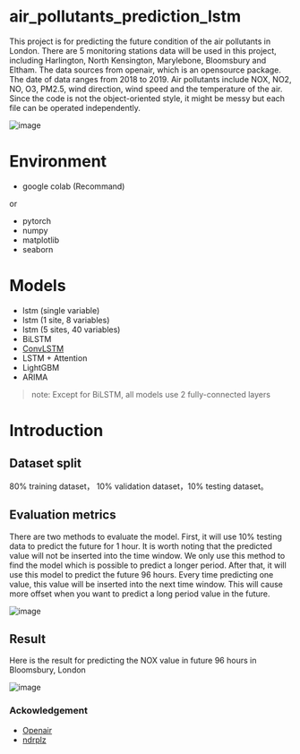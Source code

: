 # air_pollutants_prediction_lstm
This project is for predicting the future condition of the air pollutants in London. There are 5 monitoring stations data will be used in this project, including Harlington, North Kensington, Marylebone, Bloomsbury and Eltham. The data sources from openair, which is an opensource package. The date of data ranges from 2018 to 2019. Air pollutants include NOX, NO2, NO, O3, PM2.5, wind direction, wind speed and the temperature of the air. Since the code is not the object-oriented style, it might be messy but each file can be operated independently.


![image](https://github.com/RobinLuoNanjing/air_pollutants_prediction_lstm/blob/master/MD_pic/location.jpg)


# Environment
- google colab (Recommand)

or

- pytorch
- numpy
- matplotlib
- seaborn

# Models
- lstm (single variable)
- lstm (1 site, 8 variables)
- lstm (5 sites, 40 variables)
- BiLSTM 
- [ConvLSTM](https://github.com/RobinLuoNanjing/air_pollutants_prediction_lstm/blob/master/convlstm_multivar_sites.ipynb)
- LSTM + Attention
- LightGBM
- ARIMA

> note: Except for BiLSTM, all models use 2 fully-connected layers

# Introduction

## Dataset split
80% training dataset， 10% validation dataset，10% testing dataset。

## Evaluation metrics
There are two methods to evaluate the model. First, it will use 10% testing data to predict the future for 1 hour. It is worth noting that the predicted value will not be inserted into the time window. We only use this method to find the model which is possible to predict a longer period. After that, it will use this model to predict the future 96 hours. Every time predicting one value, this value will be inserted into the next time window. This will cause more offset when you want to predict a long period value in the future.


![image](https://github.com/RobinLuoNanjing/air_pollutants_prediction_lstm/blob/master/MD_pic/time_window.jpg)

## Result
Here is the result for predicting the NOX value in future 96 hours in Bloomsbury, London

![image](https://github.com/RobinLuoNanjing/air_pollutants_prediction_lstm/blob/master/MD_pic/results_nox.png)








































### Ackowledgement
- [Openair](https://davidcarslaw.github.io/openair/)
- [ndrplz](https://github.com/ndrplz/ConvLSTM_pytorch)

